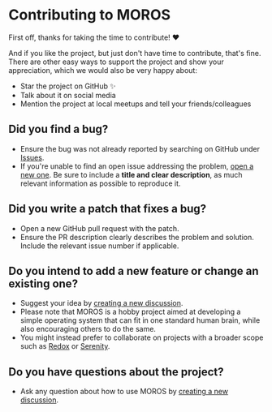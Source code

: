 # Contributing to MOROS

First off, thanks for taking the time to contribute! ❤️

And if you like the project, but just don't have time to contribute, that's
fine. There are other easy ways to support the project and show your
appreciation, which we would also be very happy about:

- Star the project on GitHub ✨
- Talk about it on social media
- Mention the project at local meetups and tell your friends/colleagues

## Did you find a bug?

- Ensure the bug was not already reported by searching on GitHub under
  [Issues](https://github.com/vinc/moros/issues).
- If you're unable to find an open issue addressing the problem,
  [open a new one](https://github.com/vinc/moros/issues/new). Be sure to
  include a **title and clear description**, as much relevant information as
  possible to reproduce it.

## Did you write a patch that fixes a bug?

- Open a new GitHub pull request with the patch.
- Ensure the PR description clearly describes the problem and solution. Include
  the relevant issue number if applicable.

## Do you intend to add a new feature or change an existing one?

- Suggest your idea by
  [creating a new discussion](https://github.com/vinc/moros/discussions/new?category=ideas).
- Please note that MOROS is a hobby project aimed at developing a simple
  operating system that can fit in one standard human brain, while also
  encouraging others to do the same.
- You might instead prefer to collaborate on projects with a broader scope such
  as [Redox](https://www.redox-os.org/) or [Serenity](https://serenityos.org/).

## Do you have questions about the project?

- Ask any question about how to use MOROS by
  [creating a new discussion](https://github.com/vinc/moros/discussions/new?category=q-a).
